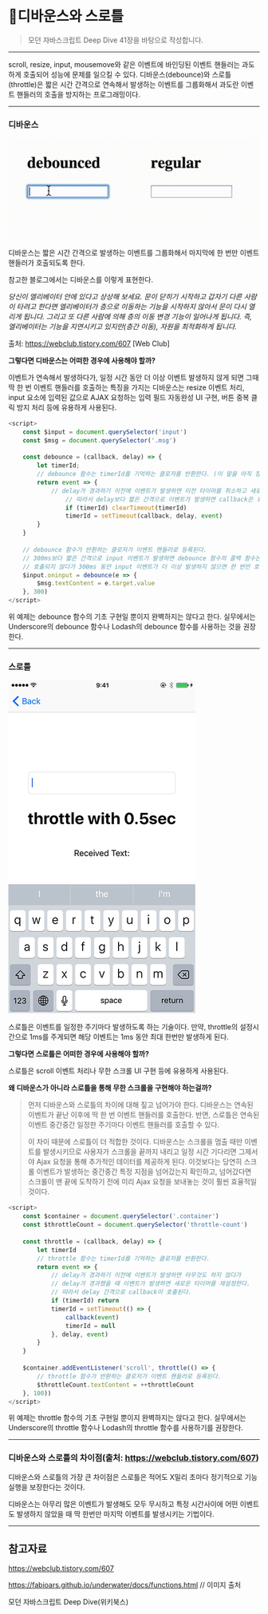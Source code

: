 # 🎇디바운스와 스로틀

> 모던 자바스크립트 Deep Dive 41장을 바탕으로 작성합니다.

---

scroll, resize, input, mousemove와 같은 이벤트에 바인딩된 이벤트 핸들러는 과도하게 호출되어 성능에 문제를 일으킬 수 있다. 디바운스(debounce)와 스로틀(throttle)은 짧은 시간 간격으로 연속해서 발생하는 이벤트를 그룹화해서 과도란 이벤트 핸들러의 호출을 방지하는 프로그래밍이다.

---

### 디바운스

![debounce](../assets/img/debounce.gif)

디바운스는 짧은 시간 간격으로 발생하는 이벤트를 그룹화해서 마지막에 한 번만 이벤트 핸들러가 호출되도록 한다.

참고한 블로그에서는 디바운스를 이렇게 표현한다.

*당신이 엘리베이터 안에 있다고 상상해 보세요. 문이 닫히기 시작하고 갑자기 다른 사람이 타려고 한다면 엘리베이터가 층으로 이동하는 기능을 시작하지 않아서 문이 다시 열리게 됩니다. 그리고 또 다른 사람에 의해 층의 이동 변경 기능이 일어나게 됩니다. 즉, 엘리베이터는 기능을 지연시키고 있지만(층간 이동), 자원을 최적화하게 됩니다.*

출처: https://webclub.tistory.com/607 [Web Club]

**그렇다면 디바운스는 어떠한 경우에 사용해야 할까?**

이벤트가 연속해서 발생하다가, 일정 시간 동안 더 이상 이벤트 발생하지 않게 되면 그때 딱 한 번 이벤트 핸들러를 호출하는 특징을 가지는 디바운스는 resize 이벤트 처리, input 요소에 입력된 값으로 AJAX 요청하는 입력 필드 자동완성 UI 구현, 버튼 중복 클릭 방지 처리 등에 유용하게 사용된다.

```javascript
<script>
	const $input = document.querySelector('input')
	const $msg = document.querySelector('.msg')
    
	const debounce = (callback, delay) => {
		let timerId;
		// debounce 함수는 timerId를 기억하는 클로저를 반환한다. (이 말을 아직 정확히 이해하지 못함...)
		return event => {
			// delay가 경과하기 이전에 이벤트가 발생하면 이전 타이머를 취소하고 새로운 타이머를 재설정.
             	// 따라서 delay보다 짧은 간격으로 이벤트가 발생하면 callback은 호출되지 않는다.
             	if (timerId) clearTimeout(timerId)
             	timerId = setTimeout(callback, delay, event)
		}
	}
    
    // debounce 함수가 반환하는 클로저가 이벤트 핸들러로 등록된다.
    // 300ms보다 짧은 간격으로 input 이벤트가 발생하면 debounce 함수의 콜백 함수는
    // 호출되지 않다가 300ms 동안 input 이벤트가 더 이상 발생하지 않으면 한 번만 호출된다.
    $input.oninput = debounce(e => {
        $msg.textContent = e.target.value
    }, 300)
</script>
```

위 예제는 debounce 함수의 기초 구현일 뿐이지 완벽하지는 않다고 한다. 실무에서는 Underscore의 debounce 함수나 Lodash의 debounce 함수를 사용하는 것을 권장한다.

---

### 스로틀

![throttle](../assets/img/throttle.gif)

스로틀은 이벤트를 일정한 주기마다 발생하도록 하는 기술이다. 만약, throttle의 설정시간으로 1ms를 주게되면 해당 이벤트는 1ms 동안 최대 한번만 발생하게 된다.

**그렇다면 스로틀은 어떠한 경우에 사용해야 할까?**

스로틀은 scroll 이벤트 처리나 무한 스크롤 UI 구현 등에 유용하게 사용된다.

**왜 디바운스가 아니라 스로틀을 통해 무한 스크롤을 구현해야 하는걸까?**

> 먼저 디바운스와 스로틀의 차이에 대해 짚고 넘어가야 한다. 디바운스는 연속된 이벤트가 끝난 이후에 딱 한 번 이벤트 핸들러를 호출한다. 반면, 스로틀은 연속된 이벤트 중간중간 일정한 주기마다 이벤트 핸들러를 호출할 수 있다.
>
> 이 차이 때문에 스로틀이 더 적합한 것이다. 디바운스는 스크롤을 멈출 때만 이벤트를 발생시키므로 사용자가 스크롤을 끝까지 내리고 일정 시간 기다리면 그제서야 Ajax 요청을 통해 추가적인 데이터를 제공하게 된다. 이것보다는 당연히 스크롤 이벤트가 발생하는 중간중간 특정 지점을 넘어갔는지 확인하고, 넘어갔다면 스크롤이 맨 끝에 도착하기 전에 미리 Ajax 요청을 보내놓는 것이 훨씬 효율적일 것이다. 

```javascript
<script>
	const $container = document.querySelector('.container')
	const $throttleCount = document.querySelector('throttle-count')
	
	const throttle = (callback, delay) => {
		let timerId
		// throttle 함수는 timerId를 기억하는 클로저를 반환한다.
		return event => {
			// delay가 경과하기 이전에 이벤트가 발생하면 아무것도 하지 않다가
			// delay가 경과했을 때 이벤트가 발생하면 새로운 타이머를 재설정한다.
			// 따라서 delay 간격으로 callback이 호출된다.
			if (timerId) return
			timerId = setTimeout(() => {
				callback(event)
				timerId = null
			}, delay, event)
		}
	}
	
	$container.addEventListener('scroll', throttle(() => {
		// throttle 함수가 반환하는 클로저가 이벤트 핸들러로 등록된다.
		$throttleCount.textContent = ++throttleCount
	}, 100))
</script>
```

위 예제는 throttle 함수의 기초 구현일 뿐이지 완벽하지는 않다고 한다. 실무에서는 Underscore의 throttle 함수나 Lodash의 throttle 함수를 사용하기를 권장한다. 

---

### 디바운스와 스로틀의 차이점(출처: https://webclub.tistory.com/607)

디바운스와 스로틀의 가장 큰 차이점은 스로틀은 적어도 X밀리 초마다 정기적으로 기능 실행을 보장한다는 것이다.

디바운스는 아무리 많은 이벤트가 발생해도 모두 무시하고 특정 시간사이에 어떤 이벤트도 발생하지 않았을 때 딱 한번만 마지막 이벤트를 발생시키는 기법이다.

---

## 참고자료

https://webclub.tistory.com/607

https://fabioars.github.io/underwater/docs/functions.html    // 이미지 출처

모던 자바스크립트 Deep Dive(위키북스) 